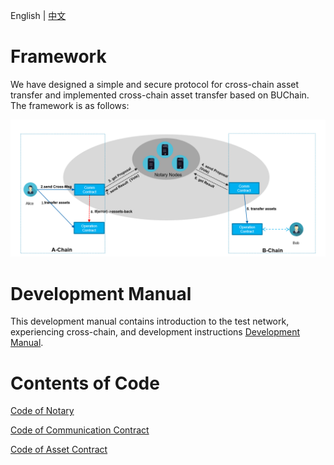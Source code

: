 English | [中文](ReadMe_CN.md) 

# Framework

We have designed a simple and secure protocol for cross-chain asset transfer and implemented cross-chain asset transfer based on BUChain.
The framework is as follows:

![](frame.png)


# Development Manual

This development manual contains introduction to the test network, experiencing cross-chain, and development instructions
[Development Manual](https://github.com/buchain/buchain-v3/blob/feature/crosschain/docs/cross_chain/Dev_Manual_EN.md "Development Manual").


# Contents of Code 

[Code of Notary](https://github.com/buchain/buchain-v3/tree/feature/crosschain/src/notary "Code of Notary")

[Code of Communication Contract](https://github.com/buchain/buchain-v3/blob/feature/crosschain/docs/cross_chain/cross_comm.js "Code of Communication Contract")

[Code of Asset Contract](https://github.com/buchain/buchain-v3/blob/feature/crosschain/docs/cross_chain/cross_asset.js "Code of Asset Contract")